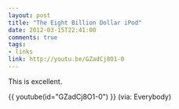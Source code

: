 ```yaml
---
layout: post
title: "The Eight Billion Dollar iPod"
date: 2012-03-15T22:41:00
comments: true
tags:
- links
link: http://youtu.be/GZadCj8O1-0
---
```

This is excellent.  

{{ youtube(id="GZadCj8O1-0") }}
(via: Everybody)
